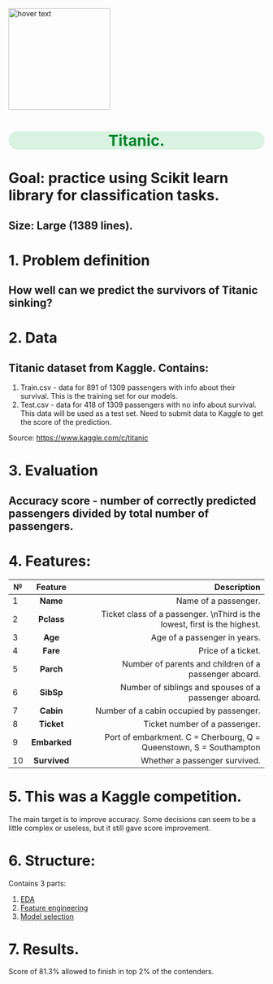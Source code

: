 <p align="left">
  <img src="https://c4.wallpaperflare.com/wallpaper/378/267/803/titanic-ship-cruise-ship-drawing-night-hd-wallpaper-preview.jpg" width="200" title="hover text">
</p>
<h1 style="text-align:center; color:#01872A; font-size:30px;background:#daf2e1;border-radius: 20px;">Titanic.</h1>

# Goal: practice using Scikit learn library for classification tasks.
## Size: Large (1389 lines).

# 1. Problem definition
## How well can we predict the survivors of Titanic sinking?

# 2. Data
## Titanic dataset from Kaggle. Contains:
1. Train.csv - data for 891 of 1309 passengers with info about their survival. 
   This is the training set for our models.
2. Test.csv - data for 418 of 1309 passengers with no info about survival. 
   This data will be used as a test set. Need to submit data to Kaggle to get the
   score of the prediction.

Source: https://www.kaggle.com/c/titanic

# 3. Evaluation
## Accuracy score - number of correctly predicted passengers divided by total number of passengers.

# 4. Features:
| №   | Feature       | Description                                                              |
| --- |:-------------:| ------------------------------------------------------------------------:|
|1    |**Name**       | Name of a passenger.                                                     |
|2    |**Pclass**     | Ticket class of a passenger. \nThird is the lowest, first is the highest.|
|3    |**Age**        | Age of a passenger in years.                                             |
|4    |**Fare**       | Price of a ticket.                                                       |
|5    |**Parch**      | Number of parents and children of a passenger aboard.                    |
|6    |**SibSp**      | Number of siblings and spouses of a passenger aboard.                    |
|7    |**Cabin**      | Number of a cabin occupied by passenger.                                 |
|8    |**Ticket**     | Ticket number of a passenger.                                            |
|9    |**Embarked**   | Port of embarkment. C = Cherbourg, Q = Queenstown, S = Southampton       |
|10   |**Survived**   | Whether a passenger survived.                                            |

# 5. This was a Kaggle competition.
The main target is to improve accuracy. Some decisions can seem to be a little 
complex or useless, but it still gave score improvement. 

# 6. Structure:
Contains 3 parts:

1. <A href="https://nbviewer.org/github/sersonSerson/Projects/blob/master/Classification/Titanic/01%20EDA.ipynb">EDA</A>
2. <A href="https://nbviewer.org/github/sersonSerson/Projects/blob/master/Classification/Titanic/02%20Feature%20Engineering.ipynb">Feature engineering</A>
3. <A href="https://nbviewer.org/github/sersonSerson/Projects/blob/master/Classification/Titanic/03%20Model%20selection%20and%20Ensembles.ipynb">Model selection</A>

# 7. Results.
Score of 81.3% allowed to finish in top 2% of the contenders.